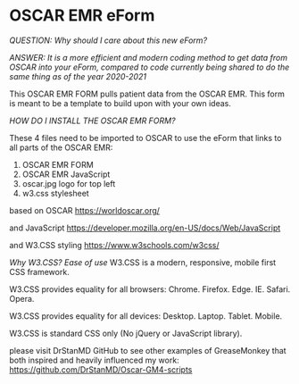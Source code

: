 # OSCAR EMR eForm

*QUESTION: Why should I care about this new eForm?*

*ANSWER: It is a more efficient and modern coding method to get data from OSCAR into your eForm, compared to code currently being shared to do the same thing as of the year 2020-2021*


This OSCAR EMR FORM pulls patient data from the OSCAR EMR.
This form is meant to be a template to build upon with your own ideas.


*HOW DO I INSTALL THE OSCAR EMR FORM?*

These 4 files need to be imported to OSCAR to use the eForm that links to all parts of the OSCAR EMR:
1) OSCAR EMR FORM
2) OSCAR EMR JavaScript
3) oscar.jpg logo for top left
4) w3.css stylesheet

based on OSCAR
https://worldoscar.org/

and JavaScript
https://developer.mozilla.org/en-US/docs/Web/JavaScript

and W3.CSS styling
https://www.w3schools.com/w3css/

*Why W3.CSS?*
*Ease of use*
W3.CSS is a modern, responsive, mobile first CSS framework.

W3.CSS provides equality for all browsers: Chrome. Firefox. Edge. IE. Safari. Opera.

W3.CSS provides equality for all devices: Desktop. Laptop. Tablet. Mobile.

W3.CSS is standard CSS only (No jQuery or JavaScript library).


please visit DrStanMD GitHub to see other examples of GreaseMonkey
that both inspired and heavily influenced my work:
https://github.com/DrStanMD/Oscar-GM4-scripts
